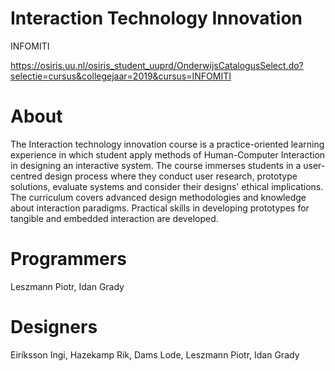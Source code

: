 # Interaction Technology Innovation
INFOMITI

 https://osiris.uu.nl/osiris_student_uuprd/OnderwijsCatalogusSelect.do?selectie=cursus&collegejaar=2019&cursus=INFOMITI

 # About
 The Interaction technology innovation course is a practice-oriented learning experience in which student apply methods of Human-Computer Interaction in designing an interactive system.
The course immerses students in a user-centred design process where they conduct user research, prototype solutions, evaluate systems and consider their designs' ethical implications.
The curriculum covers advanced design methodologies and knowledge about interaction paradigms. Practical skills in developing prototypes for tangible and embedded interaction are developed.


# Programmers

Leszmann Piotr,
Idan Grady

# Designers
Eiríksson Ingi,
Hazekamp Rik,
Dams Lode, 
Leszmann Piotr,
Idan Grady
